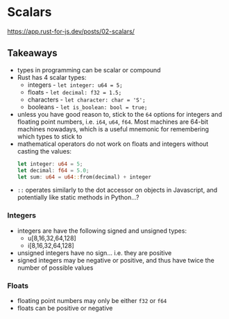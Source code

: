 # Scalars

https://app.rust-for-js.dev/posts/02-scalars/

## Takeaways

- types in programming can be scalar or compound
- Rust has 4 scalar types:
  - integers - `let integer: u64 = 5;`
  - floats - `let decimal: f32 = 1.5;`
  - characters - `let character: char = 'S';`
  - booleans - `let is_boolean: bool = true;`
- unless you have good reason to, stick to the `64` options for integers and
  floating point numbers, i.e. `i64`, `u64`, `f64`. Most machines are 64-bit
  machines nowadays, which is a useful mnemonic for remembering which types to
  stick to
- mathematical operators do not work on floats and integers without casting the
  values:
  ```rust
  let integer: u64 = 5;
  let decimal: f64 = 5.0;
  let sum: u64 = u64::from(decimal) + integer
  ```
- `::` operates similarly to the dot accessor on objects in Javascript, and
  potentially like static methods in Python...?

### Integers

- integers are have the following signed and unsigned types:
  - u[8,16,32,64,128]
  - i[8,16,32,64,128]
- unsigned integers have no sign... i.e. they are positive
- signed integers may be negative or positive, and thus have twice the number of
  possible values

### Floats

- floating point numbers may only be either `f32` or `f64`
- floats can be positive or negative
